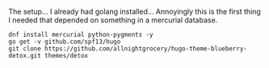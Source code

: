 The setup... I already had golang installed... Annoyingly this is the first
thing I needed that depended on something in a mercurial database.

```
dnf install mercurial python-pygments -y
go get -v github.com/spf13/hugo
git clone https://github.com/allnightgrocery/hugo-theme-blueberry-detox.git themes/detox
```


